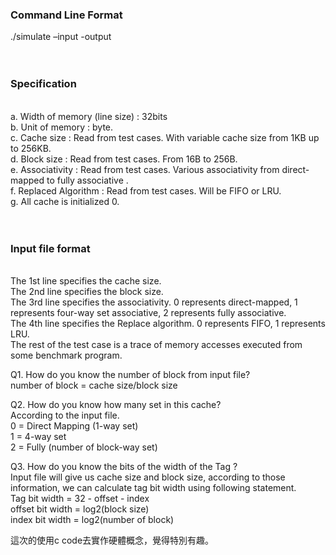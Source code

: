 <H3>Command Line Format</H3>
./simulate –input <trace.txt> -output <trace.out><br>
<br><br>
<H3>Specification</H3><br>
a. Width of memory (line size) : 32bits<br>
b. Unit of memory : byte.<br>
c. Cache size : Read from test cases. With variable cache size from 1KB up to 256KB.<br>
d. Block size : Read from test cases. From 16B to 256B.<br>
e. Associativity : Read from test cases. Various associativity from direct-mapped to fully associative .<br>
f. Replaced Algorithm : Read from test cases. Will be FIFO or LRU.<br>
g. All cache is initialized 0.<br>
<br><br>
<H3>Input file format</H3><br>
The 1st line specifies the cache size.<br>
The 2nd line specifies the block size.<br>
The 3rd line specifies the associativity. 0 represents direct-mapped, 1 represents four-way set associative, 2 represents fully associative.<br>
The 4th line specifies the Replace algorithm. 0 represents FIFO, 1 represents LRU.<br>
The rest of the test case is a trace of memory accesses executed from some benchmark program.<br>

Q1. How do you know the number of block from input file?<br>
	number of block = cache size/block size<br>

Q2. How do you know how many set in this cache?<br>
	According to the input file. <br>
	0 = Direct Mapping (1-way set)<br>
	1 = 4-way set<br>
	2 = Fully (number of block-way set)<br>

Q3. How do you know the bits of the width of the Tag ?<br>
	Input file will give us cache size and block size, according to those information, we can calculate tag bit width using following statement.<br>
	Tag bit width = 32 - offset - index<br>
	offset bit width = log2(block size)<br>
	index bit width = log2(number of block)<br>
  
  這次的使用c code去實作硬體概念，覺得特別有趣。
